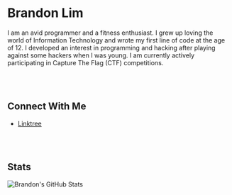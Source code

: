 # Brandon Lim
I am an avid programmer and a fitness enthusiast. I grew up loving the world of Information Technology and wrote my first line of code at the age of 12. I developed an interest in programming and hacking after playing against some hackers when I was young. I am currently actively participating in Capture The Flag (CTF) competitions.

<br>
<br>

## Connect With Me
- [Linktree](https://linktr.ee/justbrandonlim/)

<br>
<br>

## Stats
![Brandon's GitHub Stats](https://github-readme-stats.vercel.app/api?username=JustBrandonLim&count_private=true&show_icons=true&theme=dark)
